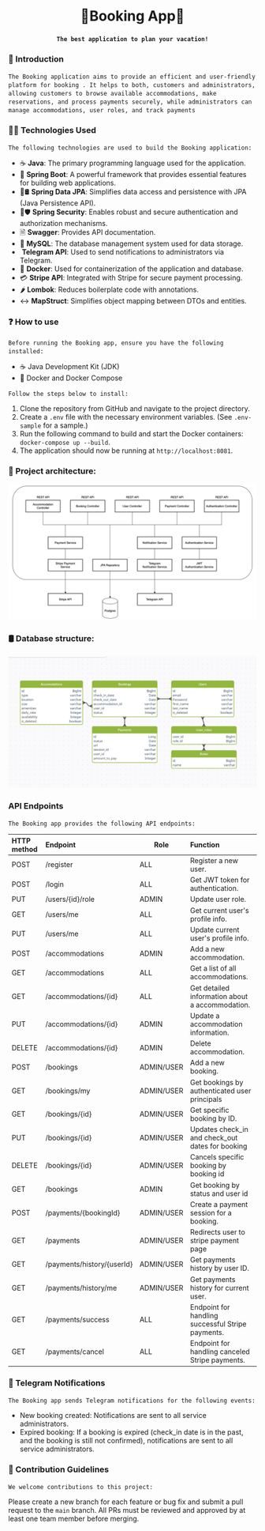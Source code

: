 # <h1 align="center">🌴Booking App🌴</h1>
#### <h4 align="center"> `The best application to plan your vacation!` </h4>

### 👋 Introduction
`The Booking application aims to provide an efficient and user-friendly platform for booking . It helps to both, customers and administrators, allowing customers to browse available accommodations, make reservations, and process payments securely, while administrators can manage accommodations, user roles, and track payments`

### 👩‍💻 Technologies Used
`The following technologies are used to build the Booking application:`
- ☕ **Java**: The primary programming language used for the application.
- 🌱 **Spring Boot**: A powerful framework that provides essential features for building web applications.
- 🌱🛢️ **Spring Data JPA**: Simplifies data access and persistence with JPA (Java Persistence API).
- 🌱🛡️ **Spring Security**: Enables robust and secure authentication and authorization mechanisms.
- 🗎 **Swagger**: Provides API documentation.
- 🐬 **MySQL**: The database management system used for data storage.
- <img src="https://img.icons8.com/?size=256&id=TCnKnYZFoOzM&format=png" width="30" alt=""/> **Telegram API**: Used to send notifications to administrators via Telegram.
- 🐋  **Docker**: Used for containerization of the application and database.
- 💳 **Stripe API**: Integrated with Stripe for secure payment processing.
- 🌶️ **Lombok**: Reduces boilerplate code with annotations.
- ↔️ **MapStruct**: Simplifies object mapping between DTOs and entities.

### ❓ How to use
`Before running the Booking app, ensure you have the following installed:`
- ☕ Java Development Kit (JDK)
- 🐋 Docker and Docker Compose

`Follow the steps below to install:`
1. Clone the repository from GitHub and navigate to the project directory.
2. Create a `.env` file with the necessary environment variables. (See `.env-sample` for a sample.)
3. Run the following command to build and start the Docker containers:
   `docker-compose up --build`.
4. The application should now be running at `http://localhost:8081`.

### 👷 Project architecture:
![architecture.png](assets%2Farchitecture.png)

### 🛢️ Database structure:
#### <h4 align="center"> ![DbPlan.png](assets%2FDbPlan.png) </h4>

###  API Endpoints
`The Booking app provides the following API endpoints:`

| **HTTP method** | **Endpoint**               | **Role**   | **Function**                                      |
|:----------------|:---------------------------|------------|:--------------------------------------------------|
| POST            | /register                  | ALL        | Register a new user.                              |
| POST            | /login                     | ALL        | Get JWT token for authentication.                 |
| PUT             | /users/{id}/role           | ADMIN      | Update user role.                                 |
| GET             | /users/me                  | ALL        | Get current user's profile info.                  |
| PUT             | /users/me                  | ALL        | Update current user's profile info.               |
| POST            | /accommodations            | ADMIN      | Add a new accommodation.                          |
| GET             | /accommodations            | ALL        | Get a list of all accommodations.                 |
| GET             | /accommodations/{id}       | ALL        | Get detailed information about a accommodation.   |
| PUT             | /accommodations/{id}       | ADMIN      | Update a accommodation information.               |
| DELETE          | /accommodations/{id}       | ADMIN      | Delete accommodation.                             |
| POST            | /bookings                  | ADMIN/USER | Add a new booking.                                |
| GET             | /bookings/my               | ADMIN/USER | Get bookings by authenticated user principals     |
| GET             | /bookings/{id}             | ADMIN/USER | Get specific booking by ID.                       |
| PUT             | /bookings/{id}             | ADMIN/USER | Updates check_in and check_out dates for booking  |
| DELETE          | /bookings/{id}             | ADMIN/USER | Cancels specific booking by booking id            |
| GET             | /bookings                  | ADMIN      | Get booking by status and user id                 |
| POST            | /payments/{bookingId}      | ADMIN/USER | Create a payment session for a booking.           |
| GET             | /payments                  | ADMIN/USER | Redirects user to stripe payment page             |
| GET             | /payments/history/{userId} | ADMIN/USER | Get payments history by user ID.                  |
| GET             | /payments/history/me       | ADMIN/USER | Get payments history for current user.            |
| GET             | /payments/success          | ALL        | Endpoint for handling successful Stripe payments. |
| GET             | /payments/cancel           | ALL        | Endpoint for handling canceled Stripe payments.   |

### 📱 Telegram Notifications
`The Booking app sends Telegram notifications for the following events:`
- New booking created: Notifications are sent to all service administrators.
- Expired booking: If a booking is expired (check_in date is in the past, and the booking is still not confirmed), notifications are sent to all service administrators.

### 🤝 Contribution Guidelines
`We welcome contributions to this project:`

Please create a new branch for each feature or bug fix and submit a pull request to the `main` branch. All PRs must be reviewed and approved by at least one team member before merging.
